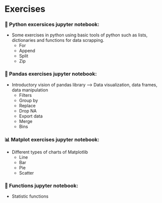 # Exercises

### :snake: Python excersices jupyter notebook: 
  * Some exercises in python using basic tools of python such as lists, dictionaries and functions for data scrapping. 
    * For
    * Append
    * Split
    * Zip

### :panda_face: Pandas exercises jupyter notebook: 
  * Introductory vision of pandas library --> Data visualization, data frames, data manipulation
    * Filters
    * Group by
    * Replace 
    * Drop NA 
    * Export data
    * Merge
    * Bins

### :bar_chart: Matplot exercises jupyter notebook: 
  * Different types of charts of Matplotlib
    * Line
    * Bar
    * Pie
    * Scatter
### :1234: Functions jupyter notebook:
  * Statistic functions
